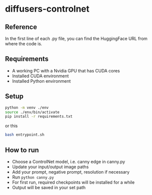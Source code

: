 # diffusers-controlnet

## Reference

In the first line of each .py file, you can find the HuggingFace URL from where the code is. 

## Requirements

- A working PC with a Nvidia GPU that has CUDA cores
- Installed CUDA environment
- Installed Python environment

## Setup

```bash
python -m venv ./env
source ./env/bin/activate
pip install -r requirements.txt
```

or this

```bash
bash entrypoint.sh
```

## How to run

- Choose a ControlNet model, i.e. canny edge in canny.py
- Update your input/output image paths
- Add your prompt, negative prompt, resolution if necessary
- Run `python canny.py`
- For first run, required checkpoints will be installed for a while
- Output will be saved in your set path